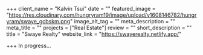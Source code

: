+++
client_name = "Kalvin Tsui"
date = ""
featured_image = "https://res.cloudinary.com/hungryram19/image/upload/v1608146782/hungryram/swaye_gcbskm.png"
image_alt_tag = ""
meta_description = ""
meta_title = ""
projects = ["Real Estate"]
review = ""
short_description = ""
title = "Swaye Realty"
website_link = "https://swayerealty.netlify.app/"

+++
In progress...